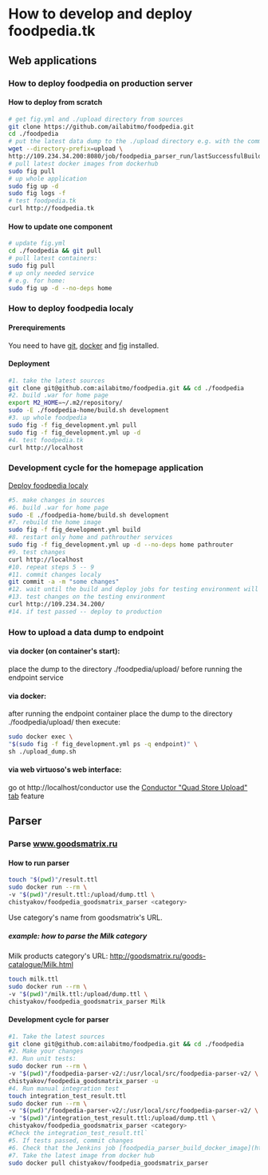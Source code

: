 # How to develop and deploy foodpedia.tk
## Web applications
### How to deploy foodpedia on production server
#### How to deploy from scratch
```bash
# get fig.yml and ./upload directory from sources
git clone https://github.com/ailabitmo/foodpedia.git
cd ./foodpedia
# put the latest data dump to the ./upload directory e.g. with the command
wget --directory-prefix=upload \
http://109.234.34.200:8080/job/foodpedia_parser_run/lastSuccessfulBuild/artifact/upload/Foodstuffs.ttl
# pull latest docker images from dockerhub
sudo fig pull
# up whole application
sudo fig up -d
sudo fig logs -f
# test foodpedia.tk
curl http://foodpedia.tk
```
#### How to update one component
```bash
# update fig.yml
cd ./foodpedia && git pull
# pull latest containers:
sudo fig pull
# up only needed service
# e.g. for home:
sudo fig up -d --no-deps home 
```

### How to deploy foodpedia localy
#### Prerequirements

You need to have [git](http://git-scm.com/book/en/v2/Getting-Started-Installing-Git), [docker](https://docs.docker.com/installation/#installation) and [fig](http://www.fig.sh/install.html) installed.
#### Deployment
```bash
#1. take the latest sources
git clone git@github.com:ailabitmo/foodpedia.git && cd ./foodpedia
#2. build .war for home page
export M2_HOME=~/.m2/repository/
sudo -E ./foodpedia-home/build.sh development
#3. up whole foodpedia
sudo fig -f fig_development.yml pull
sudo fig -f fig_development.yml up -d
#4. test foodpedia.tk
curl http://localhost
```

### Development cycle for the homepage application
[Deploy foodpedia localy](#how-to-deploy-foodpedia-localy)
```bash
#5. make changes in sources
#6. build .war for home page
sudo -E ./foodpedia-home/build.sh development
#7. rebuild the home image
sudo fig -f fig_development.yml build
#8. restart only home and pathrouther services
sudo fig -f fig_development.yml up -d --no-deps home pathrouter
#9. test changes
curl http://localhost
#10. repeat steps 5 -- 9
#11. commit changes localy
git commit -a -m "some changes"
#12. wait until the build and deploy jobs for testing environment will be finished
#13. test changes on the testing environment
curl http://109.234.34.200/
#14. if test passed -- deploy to production
```
### How to upload a data dump to endpoint
#### via docker (on container's start):
place the dump to the directory ./foodpedia/upload/ before running the endpoint service

#### via docker:
after running the endpoint container place the dump to the directory ./foodpedia/upload/
then execute:
```bash
sudo docker exec \
"$(sudo fig -f fig_development.yml ps -q endpoint)" \
sh ./upload_dump.sh
```

#### via web virtuoso's web interface:
go ot http://localhost/conductor
use the [Conductor "Quad Store Upload" tab](http://docs.openlinksw.com/virtuoso/htmlconductorbar.html#rdfadm) feature

## Parser
### Parse www.goodsmatrix.ru
#### How to run parser
```bash
touch "$(pwd)"/result.ttl
sudo docker run --rm \
-v "$(pwd)"/result.ttl:/upload/dump.ttl \
chistyakov/foodpedia_goodsmatrix_parser <category>
```
Use category's name from goodsmatrix's URL.
##### example: how to parse the Milk category
Milk products category's URL: http://goodsmatrix.ru/goods-catalogue/Milk.html
```bash
touch milk.ttl
sudo docker run --rm \
-v "$(pwd)"/milk.ttl:/upload/dump.ttl \
chistyakov/foodpedia_goodsmatrix_parser Milk
```
#### Development cycle for parser
```bash
#1. Take the latest sources
git clone git@github.com:ailabitmo/foodpedia.git && cd ./foodpedia
#2. Make your changes
#3. Run unit tests:
sudo docker run --rm \
-v "$(pwd)"/foodpedia-parser-v2/:/usr/local/src/foodpedia-parser-v2/ \
chistyakov/foodpedia_goodsmatrix_parser -u
#4. Run manual integration test
touch integration_test_result.ttl
sudo docker run --rm \
-v "$(pwd)"/foodpedia-parser-v2/:/usr/local/src/foodpedia-parser-v2/ \
-v "$(pwd)"/integration_test_result.ttl:/upload/dump.ttl \
chistyakov/foodpedia_goodsmatrix_parser <category>
#Check the integration_test_result.ttl`
#5. If tests passed, commit changes
#6. Check that the Jenkins job [foodpedia_parser_build_docker_image](http://109.234.34.200:8080/job/foodpedia_parser_build_docker_image/) finished successfully
#7. Take the latest image from docker hub
sudo docker pull chistyakov/foodpedia_goodsmatrix_parser
```
